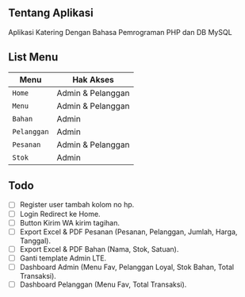 ## Tentang Aplikasi

Aplikasi Katering Dengan Bahasa Pemrograman PHP dan DB MySQL

## List Menu
| Menu | Hak Akses |
| --- | --- |
| `Home` | Admin & Pelanggan |
| `Menu` | Admin & Pelanggan |
| `Bahan` | Admin |
| `Pelanggan` | Admin |
| `Pesanan` | Admin & Pelanggan |
| `Stok` | Admin |

## Todo
- [ ] Register user tambah kolom no hp.
- [ ] Login Redirect ke Home.
- [ ] Button Kirim WA kirim tagihan.
- [ ] Export Excel & PDF Pesanan (Pesanan, Pelanggan, Jumlah, Harga, Tanggal).
- [ ] Export Excel & PDF Bahan (Nama, Stok, Satuan).
- [ ] Ganti template Admin LTE.
- [ ] Dashboard Admin (Menu Fav, Pelanggan Loyal, Stok Bahan, Total Transaksi).
- [ ] Dashboard Pelanggan (Menu Fav, Total Transaksi).
